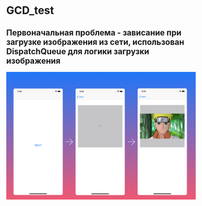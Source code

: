 # GCD_test

Первоначальная проблема - зависание при загрузке изображения из сети, 
использован DispatchQueue для логики загрузки изображения
---
![alt tag](https://github.com/rustam66637/GCD_test/blob/main/appPhoto.png "gcd")
